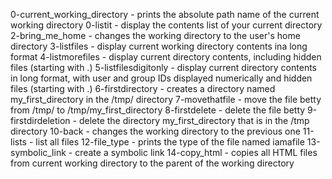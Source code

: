 0-current_working_directory - prints the absolute path name of the current working directory
0-listit - display the contents list of your current directory
2-bring_me_home - changes the working directory to the user's home directory
3-listfiles - display current working directory contents ina long format
4-listmorefiles - display current directory contents, including hidden files (starting with .)
5-listfilesdigitonly - display current directory contents in long format, with user and group IDs displayed numerically and hidden files (starting with .)
6-firstdirectory - creates a directory named my_first_directory in the /tmp/ directory
7-movethatfile - move the file betty from /tmp/ to /tmp/my_first_directory
8-firstdelete - delete the file betty
9-firstdirdeletion - delete the directory my_first_directory that is in the /tmp directory
10-back - changes the working directory to the previous one
11-lists - list all files 
12-file_type - prints the type of the file named iamafile
13-symbolic_link - create a symbolic link
14-copy_html - copies all HTML files from current working directory to the parent of the working directory
